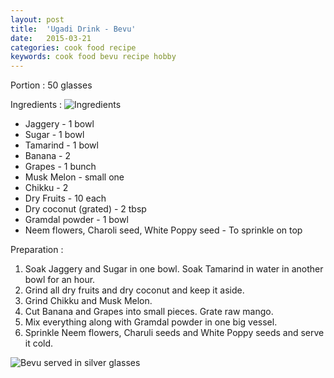 ```yaml
---
layout: post
title:  'Ugadi Drink - Bevu'
date:   2015-03-21
categories: cook food recipe
keywords: cook food bevu recipe hobby
---
```


Portion : 50 glasses

Ingredients :
<img src='http://farm8.static.flickr.com/7623/16737404859_34bbce8efd_b.jpg' title='Ingredients'/>

* Jaggery - 1 bowl
* Sugar - 1 bowl
* Tamarind - 1 bowl
* Banana - 2 
* Grapes - 1 bunch
* Musk Melon - small one
* Chikku - 2 
* Dry Fruits - 10 each
* Dry coconut (grated) - 2 tbsp 
* Gramdal powder - 1 bowl 
* Neem flowers, Charoli seed, White Poppy seed - To sprinkle on top

Preparation :

1. Soak Jaggery and Sugar in one bowl. Soak Tamarind in water in another bowl for an hour. 
2. Grind all dry fruits and dry coconut and keep it aside.
3. Grind Chikku and Musk Melon. 
4. Cut Banana and Grapes into small pieces. Grate raw mango. 
5. Mix everything along with Gramdal powder in one big vessel. 
6. Sprinkle Neem flowers, Charuli seeds and White Poppy seeds and serve it cold.

<img src='http://farm8.static.flickr.com/7633/16736219850_d348f73e51_b.jpg' title='Bevu served in silver glasses'/>
